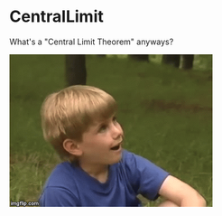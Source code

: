 # CentralLimit
What's a "Central Limit Theorem" anyways?

![](https://github.com/AlexanderHolmes0/CentralLimit/blob/main/2tz12v.gif)

